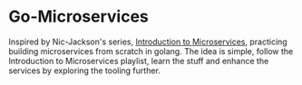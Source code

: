 # Go-Microservices

Inspired by Nic-Jackson's series, [Introduction to Microservices](https://youtube.com/playlist?list=PLmD8u-IFdreyh6EUfevBcbiuCKzFk0EW_), practicing building microservices from scratch in golang. The idea is simple, follow the Introduction to Microservices playlist, learn the stuff and enhance the services by exploring the tooling further.
